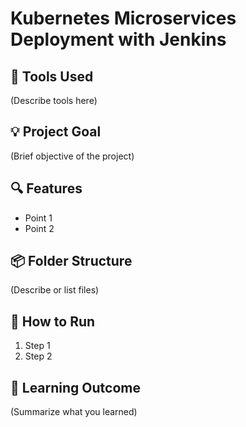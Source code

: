 # Kubernetes Microservices Deployment with Jenkins

## 🔧 Tools Used
(Describe tools here)

## 💡 Project Goal
(Brief objective of the project)

## 🔍 Features
- Point 1
- Point 2

## 📦 Folder Structure
(Describe or list files)

## 🚀 How to Run
1. Step 1
2. Step 2

## 🧠 Learning Outcome
(Summarize what you learned)